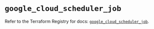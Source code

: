 # `google_cloud_scheduler_job`

Refer to the Terraform Registry for docs: [`google_cloud_scheduler_job`](https://registry.terraform.io/providers/hashicorp/google/5.30.0/docs/resources/cloud_scheduler_job).
